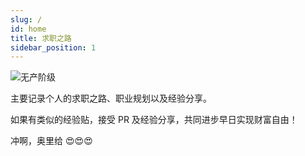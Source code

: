 ```yaml
---
slug: /
id: home
title: 求职之路
sidebar_position: 1
---
```


![无产阶级](https://static.7wate.com/img/2022/07/11/3d7269b20b6e3.png)

主要记录个人的求职之路、职业规划以及经验分享。

如果有类似的经验贴，接受 PR 及经验分享，共同进步早日实现财富自由！

冲啊，奥里给 😍😍😍
